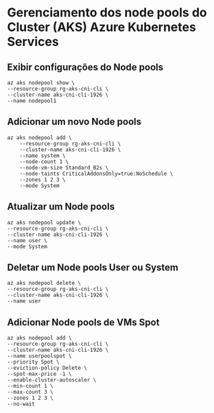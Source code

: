 # Gerenciamento dos node pools do Cluster (AKS) Azure Kubernetes Services

## Exibir configurações do Node pools

```
az aks nodepool show \
--resource-group rg-aks-cni-cli \
--cluster-name aks-cni-cli-1926 \
--name nodepool1
```

## Adicionar um novo Node pools

```
az aks nodepool add \
    --resource-group rg-aks-cni-cli \
    --cluster-name aks-cni-cli-1926 \
    --name system \
    --node-count 1 \
    --node-vm-size Standard_B2s \
    --node-taints CriticalAddonsOnly=true:NoSchedule \
    --zones 1 2 3 \
    --mode System
```

## Atualizar um Node pools

```
az aks nodepool update \
--resource-group rg-aks-cni-cli \
--cluster-name aks-cni-cli-1926 \
--name user \
--mode System
```

## Deletar um Node pools User ou System

```
az aks nodepool delete \
--resource-group rg-aks-cni-cli \
--cluster-name aks-cni-cli-1926 \
--name user
```

## Adicionar Node pools de VMs Spot

```
az aks nodepool add \
--resource-group rg-aks-cni-cli \
--cluster-name aks-cni-cli-1926 \
--name userpoolspot \
--priority Spot \
--eviction-policy Delete \
--spot-max-price -1 \
--enable-cluster-autoscaler \
--min-count 1 \
--max-count 3 \
--zones 1 2 3 \
--no-wait
```